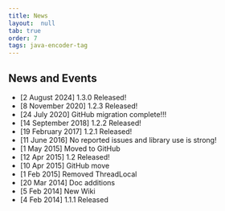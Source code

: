```yaml
---
title: News
layout:  null
tab: true
order: 7
tags: java-encoder-tag
---
```


## News and Events

* [2 August 2024] 1.3.0 Released!
* [8 November 2020] 1.2.3 Released!
* [24 July 2020] GitHub migration complete!!!
* [14 September 2018] 1.2.2 Released!
* [19 February 2017] 1.2.1 Released!
* [11 June 2016] No reported issues and library use is strong!
* [1 May 2015] Moved to GitHub
* [12 Apr 2015] 1.2 Released!
* [10 Apr 2015] GitHub move
* [1 Feb 2015] Removed ThreadLocal
* [20 Mar 2014] Doc additions
* [5 Feb 2014] New Wiki
* [4 Feb 2014] 1.1.1 Released